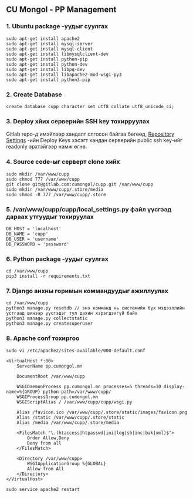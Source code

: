 ## CU Mongol - PP Management

### 1. Ubuntu package -уудыг суулгах
    sudo apt-get install apache2
    sudo apt-get install mysql-server
    sudo apt-get install mysql-client
    sudo apt-get install libmysqlclient-dev
    sudo apt-get install python-pip
    sudo apt-get install python-dev
    sudo apt-get install libpq-dev
    sudo apt-get install libapache2-mod-wsgi-py3
    sudo apt-get install python3-pip

### 2. Create Database
    create database cupp character set utf8 collate utf8_unicode_ci;

### 3. Deploy хйих серверийн SSH key тохирруулах  
Gitlab repo-д имэйлээр хандалт олгосон байгаа бөгөөд,
[Repository Settings](https://gitlab.com/cumongol/cupp/settings/repository) -ийн Deploy Keys хэсэгт хандан серверийн public ssh key-ийг readonly эрхтэйгээр нэмж өгнө. 

### 4. Source code-ыг серверт clone хийх
    sudo mkdir /var/www/cupp
    sudo chmod 777 /var/www/cupp
    git clone git@gitlab.com:cumongol/cupp.git /var/www/cupp
    sudo mkdir /var/www/cupp/.store/media
    sudo chmod -R 777 /var/www/cupp/.store

### 5. /var/www/cupp/cupp/local_settings.py файл үүсгээд дараах утгуудыг тохируулах
    DB_HOST = 'localhost'
    DB_NAME = 'cupp'
    DB_USER = 'username'
    DB_PASSWORD = 'password'
    
### 6. Python package -уудыг суулгах 
    cd /var/www/cupp
    pip3 install -r requirements.txt

### 7. Django анхны горимын коммандуудыг ажиллуулах
    cd /var/www/cupp
    python3 manage.py resetdb // энэ комманд нь системийн бүх мэдээллийн устгаад шинээр үүсгэдэг тул дахин хэрэгдэхгүй байх
    python3 manage.py collectstatic
    python3 manage.py createsuperuser
    
    
### 8. Apache conf тохиргоо
    sudo vi /etc/apache2/sites-available/000-default.conf
```
<VirtualHost *:80>
    ServerName pp.cumongol.mn

    DocumentRoot /var/www/cupp

    WSGIDaemonProcess pp.cumongol.mn processes=5 threads=10 display-name=%{GROUP} python-path=/var/www/cupp/
    WSGIProcessGroup pp.cumongol.mn
    WSGIScriptAlias / /var/www/cupp/cupp/wsgi.py

    Alias /favicon.ico /var/www/cupp/.store/static/images/favicon.png
    Alias /static /var/www/cupp/.store/static
    Alias /media /var/www/cupp/.store/media

    <FilesMatch "\.(htaccess|htpasswd|ini|log|sh|inc|bak|xml)$">
        Order Allow,Deny
        Deny from all
    </FilesMatch>

    <Directory /var/www/cupp>
        WSGIApplicationGroup %{GLOBAL}
        Allow from All
    </Directory>
</VirtualHost>
```
    sudo service apache2 restart
    